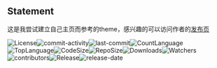 ## Statement

这是我尝试建立自己主页而参考的theme，感兴趣的可以访问作者的[发布页](https://github.com/wu-kan/jekyll-theme-WuK)

![License](https://img.shields.io/github/license/wu-kan/jekyll-theme-WuK)![commit-activity](https://img.shields.io/github/commit-activity/m/wu-kan/jekyll-theme-WuK)![last-commit](https://img.shields.io/github/last-commit/wu-kan/jekyll-theme-WuK)![CountLanguage](https://img.shields.io/github/languages/count/wu-kan/jekyll-theme-WuK)![TopLanguage](https://img.shields.io/github/languages/top/wu-kan/jekyll-theme-WuK)![CodeSize](https://img.shields.io/github/languages/code-size/wu-kan/jekyll-theme-WuK)![RepoSize](https://img.shields.io/github/repo-size/wu-kan/jekyll-theme-WuK)![Downloads](https://img.shields.io/github/downloads/wu-kan/jekyll-theme-WuK/total)![Watchers](https://img.shields.io/github/watchers/wu-kan/jekyll-theme-WuK)![contributors](https://img.shields.io/github/contributors-anon/wu-kan/jekyll-theme-WuK)![Release](https://img.shields.io/github/v/release/wu-kan/jekyll-theme-WuK)![release-date](https://img.shields.io/github/release-date/wu-kan/jekyll-theme-WuK)

